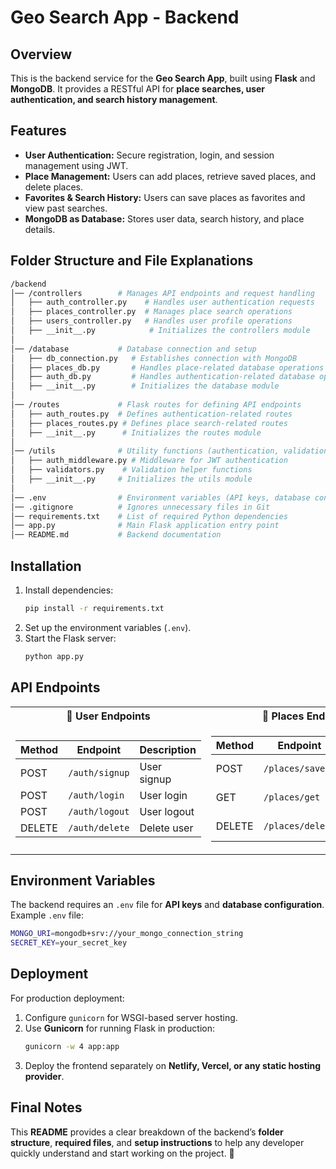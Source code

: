 # Geo Search App - Backend  

## Overview  
This is the backend service for the **Geo Search App**, built using **Flask** and **MongoDB**. It provides a RESTful API for **place searches, user authentication, and search history management**.  

## Features  
- **User Authentication:** Secure registration, login, and session management using JWT.  
- **Place Management:** Users can add places, retrieve saved places, and delete places.  
- **Favorites & Search History:** Users can save places as favorites and view past searches.  
- **MongoDB as Database:** Stores user data, search history, and place details.  

## Folder Structure and File Explanations  
```bash
/backend
│── /controllers        # Manages API endpoints and request handling
│   ├── auth_controller.py    # Handles user authentication requests
│   ├── places_controller.py  # Manages place search operations
│   ├── users_controller.py   # Handles user profile operations
│   ├── __init__.py            # Initializes the controllers module
│
│── /database           # Database connection and setup
│   ├── db_connection.py   # Establishes connection with MongoDB
│   ├── places_db.py       # Handles place-related database operations
│   ├── auth_db.py         # Handles authentication-related database operations
│   ├── __init__.py        # Initializes the database module
│
│── /routes             # Flask routes for defining API endpoints
│   ├── auth_routes.py  # Defines authentication-related routes
│   ├── places_routes.py # Defines place search-related routes
│   ├── __init__.py      # Initializes the routes module
│
│── /utils              # Utility functions (authentication, validation, etc.)
│   ├── auth_middleware.py # Middleware for JWT authentication
│   ├── validators.py    # Validation helper functions
│   ├── __init__.py     # Initializes the utils module
│
│── .env                # Environment variables (API keys, database connection)
│── .gitignore          # Ignores unnecessary files in Git
│── requirements.txt    # List of required Python dependencies
│── app.py              # Main Flask application entry point
│── README.md           # Backend documentation
```

## Installation
1. Install dependencies:
   ```sh
   pip install -r requirements.txt
   ```
2. Set up the environment variables (`.env`).
3. Start the Flask server:
   ```sh
   python app.py
   ```

## API Endpoints

<table>
  <tr>
    <th>👤 User Endpoints</th>
    <th>📍 Places Endpoints</th>
  </tr>
  <tr>
    <td>

| Method | Endpoint              | Description         |
|--------|-----------------------|---------------------|
| POST   | `/auth/signup`        | User signup        |
| POST   | `/auth/login`         | User login         |
| POST   | `/auth/logout`        | User logout        |
| DELETE | `/auth/delete`        | Delete user        |

  </td>
  <td>

| Method  | Endpoint              | Description           |
|---------|-----------------------|-----------------------|
| POST    | `/places/save`        | Save a new place     |
| GET     | `/places/get`         | Get user places      |
| DELETE  | `/places/delete`      | Delete a saved place |

  </td>
  </tr>
</table>

## Environment Variables
The backend requires an `.env` file for **API keys** and **database configuration**.  
Example `.env` file:
```sh
MONGO_URI=mongodb+srv://your_mongo_connection_string
SECRET_KEY=your_secret_key
```

## Deployment
For production deployment:
1. Configure `gunicorn` for WSGI-based server hosting.
2. Use **Gunicorn** for running Flask in production:
   ```sh
   gunicorn -w 4 app:app
   ```
3. Deploy the frontend separately on **Netlify, Vercel, or any static hosting provider**.

## Final Notes
This **README** provides a clear breakdown of the backend’s **folder structure**, **required files**, and **setup instructions** to help any developer quickly understand and start working on the project. 🚀

